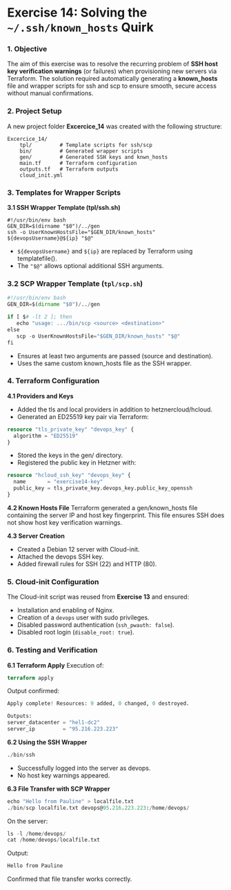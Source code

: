 # Exercise 14: Solving the `~/.ssh/known_hosts` Quirk

### 1. Objective

The aim of this exercise was to resolve the recurring problem of **SSH host key verification warnings** (or failures) when provisioning new servers via Terraform.
The solution required automatically generating a **known_hosts** file and wrapper scripts for ssh and scp to ensure smooth, secure access without manual confirmations.

### 2. Project Setup

A new project folder **Excercice_14** was created with the following structure:

```hcl
Excercice_14/
    tpl/         # Template scripts for ssh/scp
    bin/         # Generated wrapper scripts
    gen/         # Generated SSH keys and knwn_hosts
    main.tf      # Terraform configuration
    outputs.tf   # Terraform outputs
    cloud_init.yml
```

### 3. Templates for Wrapper Scripts

**3.1 SSH Wrapper Template (tpl/ssh.sh)**

```hcl
#!/usr/bin/env bash
GEN_DIR=$(dirname "$0")/../gen
ssh -o UserKnownHostsFile="$GEN_DIR/known_hosts" ${devopsUsername}@${ip} "$@"
```

- `${devopsUsername}` and `${ip}` are replaced by Terraform using templatefile().
- The `"$@"` allows optional additional SSH arguments.

### 3.2 SCP Wrapper Template (`tpl/scp.sh`)

```tf
#!/usr/bin/env bash
GEN_DIR=$(dirname "$0")/../gen

if [ $# -lt 2 ]; then
   echo "usage: .../bin/scp <source> <destination>"
else
   scp -o UserKnownHostsFile="$GEN_DIR/known_hosts" "$@"
fi
```

- Ensures at least two arguments are passed (source and destination).
- Uses the same custom known_hosts file as the SSH wrapper.

### 4. Terraform Configuration

**4.1 Providers and Keys**

- Added the tls and local providers in addition to hetznercloud/hcloud.
- Generated an ED25519 key pair via Terraform:

```tf
resource "tls_private_key" "devops_key" {
  algorithm = "ED25519"
}
```

- Stored the keys in the gen/ directory.
- Registered the public key in Hetzner with:

```tf
resource "hcloud_ssh_key" "devops_key" {
  name       = "exercise14-key"
  public_key = tls_private_key.devops_key.public_key_openssh
}
```

**4.2 Known Hosts File**
Terraform generated a gen/known_hosts file containing the server IP and host key fingerprint.
This file ensures SSH does not show host key verification warnings.

**4.3 Server Creation**

- Created a Debian 12 server with Cloud-init.
- Attached the devops SSH key.
- Added firewall rules for SSH (22) and HTTP (80).

### 5. Cloud-init Configuration

The Cloud-init script was reused from **Exercise 13** and ensured:

- Installation and enabling of Nginx.
- Creation of a `devops` user with sudo privileges.
- Disabled password authentication (`ssh_pwauth: false`).
- Disabled root login (`disable_root: true`).

### 6. Testing and Verification

**6.1 Terraform Apply**
Execution of:

```tf
terraform apply
```

Output confirmed:

```tf
Apply complete! Resources: 9 added, 0 changed, 0 destroyed.

Outputs:
server_datacenter = "hel1-dc2"
server_ip         = "95.216.223.223"
```

**6.2 Using the SSH Wrapper**

```tf
./bin/ssh
```

- Successfully logged into the server as devops.
- No host key warnings appeared.

**6.3 File Transfer with SCP Wrapper**

```tf
echo "Hello from Pauline" > localfile.txt
./bin/scp localfile.txt devops@95.216.223.223:/home/devops/
```

On the server:

```tf
ls -l /home/devops/
cat /home/devops/localfile.txt
```

Output:

```tf
Hello from Pauline
```

Confirmed that file transfer works correctly.
